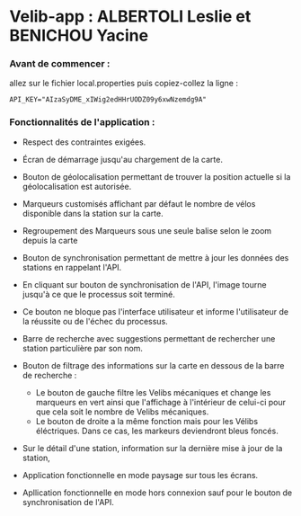 # Velib-app : ALBERTOLI Leslie et BENICHOU Yacine

### Avant de commencer : 
allez sur le fichier local.properties puis copiez-collez la ligne :
```
API_KEY="AIzaSyDME_xIWig2edHHrUODZ09y6xwNzemdg9A"
```

### Fonctionnalités de l'application :
- Respect des contraintes exigées.
- Écran de démarrage jusqu'au chargement de la carte.
- Bouton de géolocalisation permettant de trouver la position actuelle si la géolocalisation est autorisée. 
- Marqueurs customisés affichant par défaut le nombre de vélos disponible dans la station sur la carte.
- Regroupement des Marqueurs sous une seule balise selon le zoom depuis la carte
- Bouton de synchronisation permettant de mettre à jour les données des stations en rappelant l'API.
- En cliquant sur bouton de synchronisation de l'API, l'image tourne jusqu'à ce que le processus soit terminé.
- Ce bouton ne bloque pas l'interface utilisateur et informe l'utilisateur de la réussite ou de l'échec du processus.
- Barre de recherche avec suggestions permettant de rechercher une station particulière par son nom.
- Bouton de filtrage des informations sur la carte en dessous de la barre de recherche : 

    - Le bouton de gauche filtre les Velibs mécaniques et change les marqueurs en vert ainsi que l'affichage à l'intérieur de celui-ci pour que cela soit le nombre de Velibs mécaniques.
    - Le bouton de droite a la même fonction mais pour les Vélibs éléctriques. Dans ce cas, les markeurs deviendront bleus foncés.
- Sur le détail d'une station, information sur la dernière mise à jour de la station,
- Application fonctionnelle en mode paysage sur tous les écrans.
- Apllication fonctionnelle en mode hors connexion sauf pour le bouton de synchronisation de l'API.

